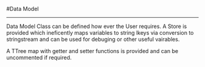 #Data Model
*************************

Data Model Class can be defined how ever the User requires. A Store is provided which ineficently maps variables to string lkeys via conversion to stringstream and can be used for debuging or other useful vairables.

A TTree map with getter and setter functions is provided and can be uncommented if required.

 
